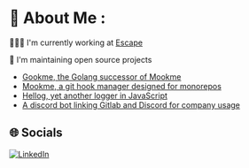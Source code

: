 # 💫 About Me :
👨🏼‍💻 I'm currently working at [Escape](https://escape.tech)

🦾 I'm maintaining open source projects
- [Gookme, the Golang successor of Mookme](https://github.com/LMaxence/gookme)
- [Mookme, a git hook manager designed for monorepos](https://mookme.org)
- [Hellog, yet another logger in JavaScript](https://github.com/LMaxence/hellog)
- [A discord bot linking Gitlab and Discord for company usage](https://github.com/Escape-Technologies/discord-bot)

## 🌐 Socials
[![LinkedIn](https://img.shields.io/badge/LinkedIn-%230077B5.svg?logo=linkedin&logoColor=white)](https://linkedin.com/in/maxence-lecanu)
